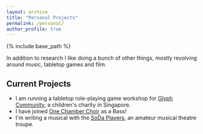 ```yaml
---
layout: archive
title: "Personal Projects"
permalink: /personal/
author_profile: true
---
```


{% include base_path %}

In addition to research I like doing a bunch of other things, mostly revolving around music, tabletop games and film.

## Current Projects
- I am running a tabletop role-playing game workshop for [Glyph Community](https://www.glyphcommunity.com/), a children's charity in Singapore. 
- I have joined [One Chamber Choir](https://www.instagram.com/onechamberchoir/) as a Bass!
- I'm writing a musical with the [SoDa Players](https://www.facebook.com/Sodaplayers/), an amateur musical theatre troupe.


<!-- ## Completed Projects
-  -->
